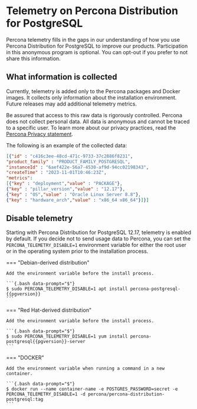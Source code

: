 # Telemetry on Percona Distribution for PostgreSQL

Percona telemetry fills in the gaps in our understanding of how you use Percona Distribution for PostgreSQL to improve our products. Participation in this anonymous program is optional. You can opt-out if you prefer to not share this information.

## What information is collected

Currently, telemetry is added only to the Percona packages and Docker images. It collects only information about the installation environment. Future releases may add additional telemetry metrics.

Be assured that access to this raw data is rigorously controlled. Percona does not collect personal data. All data is anonymous and cannot be traced to a specific user. To learn more about our privacy practices, read the [Percona Privacy statement].

The following is an example of the collected data:

```json
[{"id" : "c416c3ee-48cd-471c-9733-37c2886f8231",
"product_family" : "PRODUCT_FAMILY_POSTGRESQL",
"instanceId" : "6aef422e-56a7-4530-af9d-94cc02198343",
"createTime" : "2023-11-01T10:46:23Z",
"metrics":
[{"key" : "deployment","value" : "PACKAGE"},
{"key" : "pillar_version","value" : "12.17"},
{"key" : "OS","value" : "Oracle Linux Server 8.8"},
{"key" : "hardware_arch","value" : "x86_64 x86_64"}]}]
```

## Disable telemetry

Starting with Percona Distribution for PostgreSQL 12.17, telemetry is enabled by default. If you decide not to send usage data to Percona, you can set the `PERCONA_TELEMETRY_DISABLE=1` environment variable for either the root user or in the operating system prior to the installation process.

=== "Debian-derived distribution"

    Add the environment variable before the install process.

    ```{.bash data-prompt="$"}
    $ sudo PERCONA_TELEMETRY_DISABLE=1 apt install percona-postgresql-{{pgversion}}
    ```

=== "Red Hat-derived distribution"

    Add the environment variable before the install process.
    
    ```{.bash data-prompt="$"}
    $ sudo PERCONA_TELEMETRY_DISABLE=1 yum install percona-postgresql{{pgversion}}-server
    ```

=== "DOCKER"

    Add the environment variable when running a command in a new container.
    
    ```{.bash data-prompt="$"}
    $ docker run --name container-name -e POSTGRES_PASSWORD=secret -e PERCONA_TELEMETRY_DISABLE=1 -d percona/percona-distribution-postgresql:tag 
    ```

[Percona Privacy statement]: https://www.percona.com/privacy-policy#h.e34c40q8sb1a